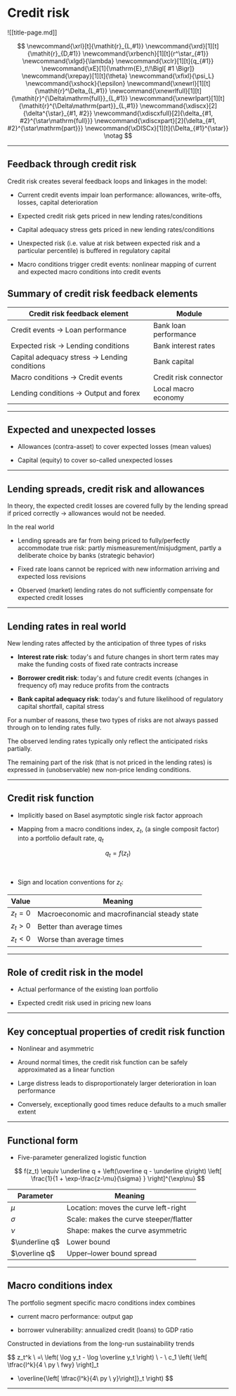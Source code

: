
# Credit risk

![[title-page.md]]

$$
\newcommand{\xrl}[t]{\mathit{r}_{L,#1}}
\newcommand{\xrd}[1][t]{\mathit{r}_{D,#1}}
\newcommand{\xrbench}[1][t]{r^\star_{#1}}
\newcommand{\xlgd}{\lambda}
\newcommand{\xclr}[1][t]{q_{#1}}
\newcommand{\xE}[1]{\mathrm{E}_t\!\Bigl[ #1 \Bigr]}
\newcommand{\xrepay}[1][t]{\theta}
\newcommand{\xfixl}{\psi_L}
\newcommand{\xshock}{\epsilon}
\newcommand{\xnewrl}[1][t]{\mathit{r}^\Delta_{L,#1}}
\newcommand{\xnewrlfull}[1][t]{\mathit{r}^{\Delta\mathrm{full}}_{L,#1}}
\newcommand{\xnewrlpart}[1][t]{\mathit{r}^{\Delta\mathrm{part}}_{L,#1}}
\newcommand{\xdiscx}[2]{\delta^{\star}_{#1, #2}}
\newcommand{\xdiscxfull}[2]{\delta_{#1, #2}^{\star\mathrm{full}}}
\newcommand{\xdiscxpart}[2]{\delta_{#1, #2}^{\star\mathrm{part}}}
\newcommand{\xDISCx}[1][t]{\Delta_{#1}^{\star}}
\notag
$$

--------------------------------------------------------------------------------


## Feedback through credit risk

Credit risk creates several feedback loops and linkages in the model:

* Current credit events impair loan performance: allowances, write-offs, losses, capital deterioration

* Expected credit risk gets priced in new lending rates/conditions

* Capital adequacy stress gets priced in new lending rates/conditions

* Unexpected risk (i.e. value at risk between expected risk and a particular percentile) is buffered in regulatory capital

* Macro conditions trigger credit events: nonlinear mapping of current and expected macro conditions into credit events



## Summary of credit risk feedback elements



| Credit risk feedback element              | Module |
|---                                                |---            |
| Credit events $\rightarrow$ Loan performance | Bank loan performance |
| Expected risk $\rightarrow$ Lending conditions | Bank interest rates |
| Capital adequacy stress $\rightarrow$ Lending conditions | Bank capital |
| Macro conditions $\rightarrow$ Credit events   | Credit risk connector |
| Lending conditions $\rightarrow$ Output and forex | Local macro economy |


--------------------------------------------------------------------------------


## Expected and unexpected losses


* Allowances (contra-asset) to cover expected losses (mean values)

* Capital (equity) to cover so-called unexpected losses



--------------------------------------------------------------------------------


## Lending spreads, credit risk and allowances


In theory, the expected credit losses are covered fully by the lending
spread if priced correctly $\to$ allowances would not be needed.


In the real world

* Lending spreads are far from being priced to fully/perfectly accommodate true risk: partly mismeasurement/misjudgment, partly a deliberate choice by banks (strategic behavior)

* Fixed rate loans cannot be repriced with new information arriving and expected loss revisions

* Observed (market) lending rates do not sufficiently compensate for expected credit losses


--------------------------------------------------------------------------------


## Lending rates in real world

New lending rates affected by the anticipation of three types of risks

* **Interest rate risk**: today's and future changes in short term rates
  may make the funding costs of fixed rate contracts increase

* **Borrower credit risk**: today's and future credit events (changes in
  frequency of) may reduce profits from the contracts

* **Bank capital adequacy risk**: today's and future likelihood of
  regulatory capital shortfall, capital stress


For a number of reasons, these two types of risks are not always passed
through on to lending rates fully.

The observed lending rates typically only reflect the anticipated risks
partially.

The remaining part of the risk (that is not priced in the lending rates) is
expressed in (unobservable) new non-price lending conditions.



--------------------------------------------------------------------------------


## Credit risk function


* Implicitly based on Basel asymptotic single risk factor approach

* Mapping from a macro conditions index, $z_t$, (a single composit factor) into
  a portfolio default rate, $q_t$

$$
q_t = f(z_t)
$$

<br/>

* Sign and location conventions for $z_t$:

| Value | Meaning |
|---|---|
| $z_t=0$ | Macroeconomic and macrofinancial steady state |
| $z_t>0$ | Better than average times | 
| $z_t<0$ | Worse than average times |


--------------------------------------------------------------------------------


## Role of credit risk in the model


* Actual performance of the existing loan portfolio

* Expected credit risk used in pricing new loans


--------------------------------------------------------------------------------


## Key conceptual properties of credit risk function


* Nonlinear and asymmetric

* Around normal times, the credit risk function can be safely approximated
  as a linear function

* Large distress leads to disproportionately larger deterioration in loan
  performance

* Conversely, exceptionally good times reduce defaults to a much smaller
  extent


--------------------------------------------------------------------------------


## Functional form


* Five-parameter generalized logistic function

$$
f(z_t) \equiv
\underline q + \left(\overline q - \underline q\right) \left[ \frac{1}{1 + \exp-\frac{z-\mu}{\sigma} } \right]^{\exp\nu}
$$


| Parameter | Meaning |
|-----------|---------|
| $\mu$ | Location: moves the curve left-right |
| $\sigma$ | Scale: makes the curve steeper/flatter |
| $\nu$ | Shape: makes the curve asymmetric |
| $\underline q$ | Lower bound |
| $\overline q$ | Upper–lower bound spread |


--------------------------------------------------------------------------------

## Macro conditions index


The portfolio segment specific macro conditions index combines

* current macro performance: output gap

* borrower vulnerability: annualized credit (loans) to GDP ratio


Constructed in deviations from the long-run sustainability trends

$$
z_t^k \ =\ 
\left( \log y_t - \log \overline y_t \right)
\ - \ c_1 \left( 
\left[ \tfrac{l^k}{4 \ py \ fwy} \right]_t 
- \overline{\left[ \tfrac{l^k}{4\ py \ y}\right]}_t
\right)
$$


--------------------------------------------------------------------------------


